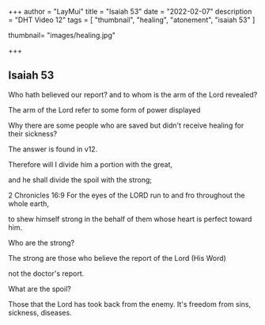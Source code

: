 +++
author = "LayMui"
title = "Isaiah 53"
date = "2022-02-07"
description = "DHT Video 12"
tags = [
   "thumbnail", "healing", "atonement", "isaiah 53"
]

thumbnail= "images/healing.jpg"

+++

## Isaiah 53

Who hath believed our report? and to whom is the arm of the Lord revealed?

The arm of the Lord refer to some form of power displayed

Why there are some people who are saved but didn't receive healing for their sickness?

The answer is found in v12.

Therefore will I divide him a portion with the great,

and he shall divide the spoil with the strong;

2 Chronicles 16:9
For the eyes of the LORD run to and fro throughout the whole earth,

to shew himself strong in the behalf of them whose heart is perfect toward him.

Who are the strong?

The strong are those who believe the report of the Lord (His Word)

not the doctor's report.

What are the spoil?

Those that the Lord has took back from the enemy. It's freedom from sins, sickness, diseases.